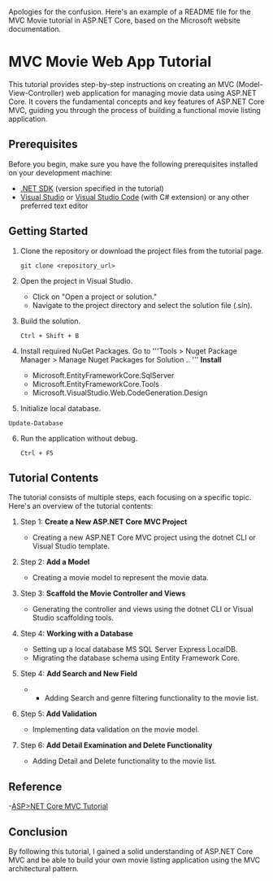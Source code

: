 Apologies for the confusion. Here's an example of a README file for the MVC Movie tutorial in ASP.NET Core, based on the Microsoft website documentation.

# MVC Movie Web App Tutorial

This tutorial provides step-by-step instructions on creating an MVC (Model-View-Controller) web application for managing movie data using ASP.NET Core. It covers the fundamental concepts and key features of ASP.NET Core MVC, guiding you through the process of building a functional movie listing application.

## Prerequisites

Before you begin, make sure you have the following prerequisites installed on your development machine:

- [.NET SDK](https://dotnet.microsoft.com/download) (version specified in the tutorial)
- [Visual Studio](https://visualstudio.microsoft.com/downloads/) or [Visual Studio Code](https://code.visualstudio.com/download) (with C# extension) or any other preferred text editor

## Getting Started

1. Clone the repository or download the project files from the tutorial page.

   ```
   git clone <repository_url>
   ```

2. Open the project in Visual Studio.

     - Click on "Open a project or solution."
     - Navigate to the project directory and select the solution file (.sln).


3. Build the solution.

   ```
   Ctrl + Shift + B
   ```
4. Install required NuGet Packages.
Go to '''Tools > Nuget Package Manager > Manage Nuget Packages for Solution .. '''
    **Install**
      - Microsoft.EntityFrameworkCore.SqlServer
      - Microsoft.EntityFrameworkCore.Tools
      - Microsoft.VisualStudio.Web.CodeGeneration.Design
    
 5. Initialize local database.

   ```
   Update-Database
   ```

6. Run the application without debug.

   ```
   Ctrl + F5
   ```


## Tutorial Contents

The tutorial consists of multiple steps, each focusing on a specific topic. Here's an overview of the tutorial contents:

1. Step 1: **Create a New ASP.NET Core MVC Project**
   - Creating a new ASP.NET Core MVC project using the dotnet CLI or Visual Studio template.

2. Step 2: **Add a Model**
   - Creating a movie model to represent the movie data.

3. Step 3: **Scaffold the Movie Controller and Views**
   - Generating the controller and views using the dotnet CLI or Visual Studio scaffolding tools.

4. Step 4: **Working with a Database**
   - Setting up a local database MS SQL Server Express LocalDB.
   - Migrating the database schema using Entity Framework Core.
   
5. Step 4: **Add Search and New Field**
   - - Adding Search and genre filtering functionality to the movie list.

6. Step 5: **Add Validation**
   - Implementing data validation on the movie model.

7. Step 6: **Add Detail Examination and Delete Functionality**
   - Adding Detail and Delete functionality to the movie list.


## Reference

-[ASP>NET Core MVC Tutorial](https://learn.microsoft.com/en-us/aspnet/core/tutorials/first-mvc-app)


## Conclusion

By following this tutorial, I gained a solid understanding of ASP.NET Core MVC and be able to build your own movie listing application using the MVC architectural pattern.

